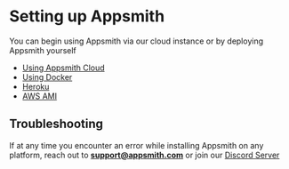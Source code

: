 # Setting up Appsmith

You can begin using Appsmith via our cloud instance or by deploying Appsmith yourself

* [Using Appsmith Cloud](./appsmith-cloud.md)
* [Using Docker](./docker.md)
* [Heroku](./heroku.md)
* [AWS AMI](./setting-up-appsmith/aws-ami.md)

## Troubleshooting

If at any time you encounter an error while installing Appsmith on any platform, reach out to **support@appsmith.com** or join our [Discord Server](https://discord.com/invite/rBTTVJp)
